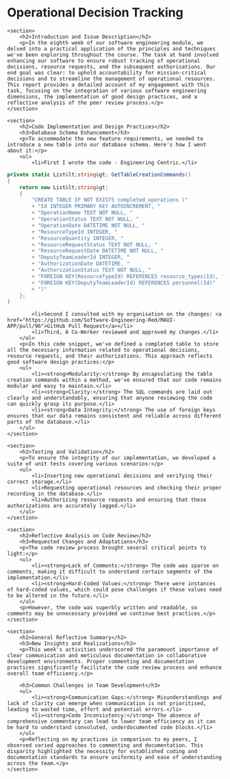 
<body>
    <h1>Operational Decision Tracking</h1>

    <section>
        <h2>Introduction and Issue Description</h2>
        <p>In the eighth week of our software engineering module, we delved into a practical application of the principles and techniques we've been exploring throughout the course. The task at hand involved enhancing our software to ensure robust tracking of operational decisions, resource requests, and the subsequent authorisations. Our end goal was clear: to uphold accountability for mission-critical decisions and to streamline the management of operational resources. This report provides a detailed account of my engagement with this task, focusing on the integration of various software engineering dimensions, the implementation of good design practices, and a reflective analysis of the peer review process.</p>
    </section>

    <section>
        <h2>Code Implementation and Design Practices</h2>
        <h3>Database Schema Enhancement</h3>
        <p>To accommodate the new feature requirements, we needed to introduce a new table into our database schema. Here's how I went about it:</p>
        <ol>
            <li>First I wrote the code - Engineering Centric.</li>
```csharp
private static List&lt;string&gt; GetTableCreationCommands()
{
    return new List&lt;string&gt;
    {
        "CREATE TABLE IF NOT EXISTS completed_operations ("
        + "Id INTEGER PRIMARY KEY AUTOINCREMENT, "
        + "OperationName TEXT NOT NULL, "
        + "OperationStatus TEXT NOT NULL, "
        + "OperationDate DATETIME NOT NULL, "
        + "ResourceTypeId INTEGER, "
        + "ResourceQuantity INTEGER, "
        + "ResourceRequestStatus TEXT NOT NULL, "
        + "ResourceRequestDate DATETIME NOT NULL, "
        + "DeputyTeamLeaderId INTEGER, "
        + "AuthorizationDate DATETIME, "
        + "AuthorizationStatus TEXT NOT NULL, "
        + "FOREIGN KEY(ResourceTypeId) REFERENCES resource_types(Id), "
        + "FOREIGN KEY(DeputyTeamLeaderId) REFERENCES personnel(Id)"
        + ")"
    };
}
```
            <li>Second I consulted with my organisation on the changes: <a href="https://github.com/Software-Engineering-Red/MAUI-APP/pull/96">GitHub Pull Request</a></li>
            <li>Third, A Co-Worker reviewed and approved my changes.</li>
        </ol>
        <p>In this code snippet, we've defined a completed table to store all the necessary information related to operational decisions, resource requests, and their authorizations. This approach reflects good software design practices:</p>
        <ul>
            <li><strong>Modularity:</strong> By encapsulating the table creation commands within a method, we've ensured that our code remains modular and easy to maintain.</li>
            <li><strong>Clarity:</strong> The SQL commands are laid out clearly and understandably, ensuring that anyone reviewing the code can quickly grasp its purpose.</li>
            <li><strong>Data Integrity:</strong> The use of foreign keys ensures that our data remains consistent and reliable across different parts of the database.</li>
        </ul>
    </section>

    <section>
        <h2>Testing and Validation</h2>
        <p>To ensure the integrity of our implementation, we developed a suite of unit tests covering various scenarios:</p>
        <ul>
            <li>Inserting new operational decisions and verifying their correct storage.</li>
            <li>Requesting operational resources and checking their proper recording in the database.</li>
            <li>Authorizing resource requests and ensuring that these authorizations are accurately logged.</li>
        </ul>
    </section>

    <section>
        <h2>Reflective Analysis on Code Review</h2>
        <h3>Requested Changes and Adaptations</h3>
        <p>The code review process brought several critical points to light:</p>
        <ul>
            <li><strong>Lack of Comments:</strong> The code was sparse on comments, making it difficult to understand certain segments of the implementation.</li>
            <li><strong>Hard-Coded Values:</strong> There were instances of hard-coded values, which could pose challenges if these values need to be altered in the future.</li>
        </ul>
        <p>However, the code was superbly written and readable, so comments may be unnecessary provided we continue best practices.</p>
    </section>

    <section>
        <h2>General Reflective Summary</h2>
        <h3>New Insights and Realizations</h3>
        <p>This week's activities underscored the paramount importance of clear communication and meticulous documentation in collaborative development environments. Proper commenting and documentation practices significantly facilitate the code review process and enhance overall team efficiency.</p>

        <h3>Common Challenges in Team Development</h3>
        <ul>
            <li><strong>Communication Gaps:</strong> Misunderstandings and lack of clarity can emerge when communication is not prioritised, leading to wasted time, effort and potential errors.</li>
            <li><strong>Code Inconsistency:</strong> The absence of comprehensive commentary can lead to lower team efficiency as it can be hard to understand convoluted, underdocumented code blocks.</li>
        </ul>
        <p>Reflecting on my practices in comparison to my peers, I observed varied approaches to commenting and documentation. This disparity highlighted the necessity for established coding and documentation standards to ensure uniformity and ease of understanding across the team.</p>
    </section>

